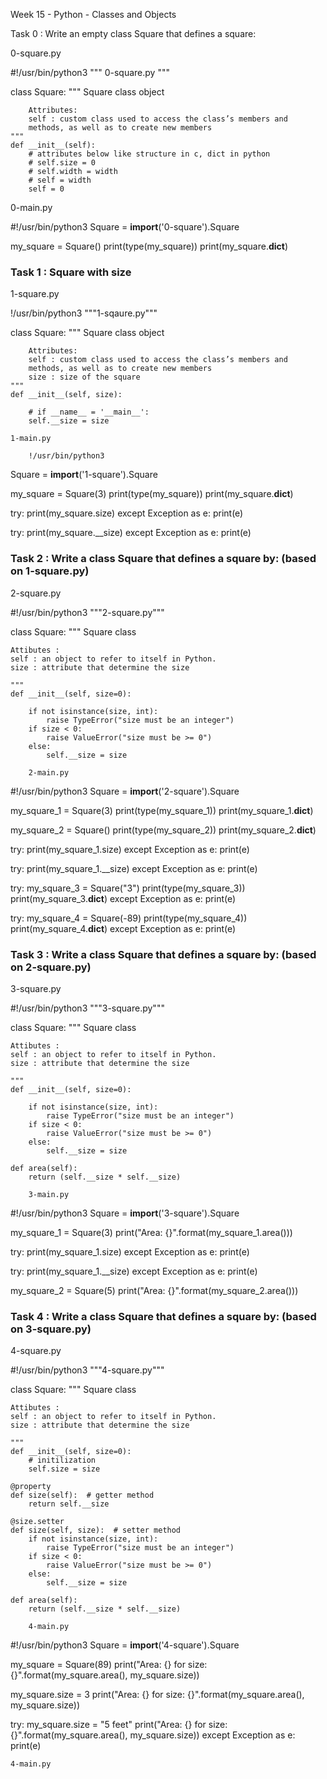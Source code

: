 Week 15 - Python - Classes and Objects

Task 0 : Write an empty class Square that defines a square:

0-square.py 

#!/usr/bin/python3
""" 0-square.py """

class Square:
    """ Square class object

        Attributes:
        self : custom class used to access the class’s members and
        methods, as well as to create new members
    """
    def __init__(self):
        # attributes below like structure in c, dict in python
        # self.size = 0
        # self.width = width
        # self = width
        self = 0

0-main.py

#!/usr/bin/python3
Square = __import__('0-square').Square

my_square = Square()
print(type(my_square))
print(my_square.__dict__)

### Task 1 : Square with size 

1-square.py

!/usr/bin/python3
"""1-sqaure.py"""

class Square:
    """ Square class object

        Attributes:
        self : custom class used to access the class’s members and
        methods, as well as to create new members
        size : size of the square
    """
    def __init__(self, size):

        # if __name__ = '__main__':
        self.__size = size

    1-main.py

        !/usr/bin/python3
Square = __import__('1-square').Square

my_square = Square(3)
print(type(my_square))
print(my_square.__dict__)

try:
    print(my_square.size)
except Exception as e:
    print(e)

try:
    print(my_square.__size)
except Exception as e:
    print(e)

### Task 2 : Write a class Square that defines a square by: (based on 1-square.py)

2-square.py

#!/usr/bin/python3
"""2-square.py"""

class Square:
    """
    Square class

    Attibutes :
    self : an object to refer to itself in Python.
    size : attribute that determine the size

    """
    def __init__(self, size=0):

        if not isinstance(size, int):
            raise TypeError("size must be an integer")
        if size < 0:
            raise ValueError("size must be >= 0")
        else:
            self.__size = size

        2-main.py

#!/usr/bin/python3
Square = __import__('2-square').Square

my_square_1 = Square(3)
print(type(my_square_1))
print(my_square_1.__dict__)

my_square_2 = Square()
print(type(my_square_2))
print(my_square_2.__dict__)

try:
    print(my_square_1.size)
except Exception as e:
    print(e)

try:
    print(my_square_1.__size)
except Exception as e:
    print(e)

try:
    my_square_3 = Square("3")
    print(type(my_square_3))
    print(my_square_3.__dict__)
except Exception as e:
    print(e)

try:
    my_square_4 = Square(-89)
    print(type(my_square_4))
    print(my_square_4.__dict__)
except Exception as e:
    print(e)
    
### Task 3 : Write a class Square that defines a square by: (based on 2-square.py)

3-square.py

#!/usr/bin/python3
"""3-square.py"""

class Square:
    """
    Square class

    Attibutes :
    self : an object to refer to itself in Python.
    size : attribute that determine the size

    """
    def __init__(self, size=0):

        if not isinstance(size, int):
            raise TypeError("size must be an integer")
        if size < 0:
            raise ValueError("size must be >= 0")
        else:
            self.__size = size

    def area(self):
        return (self.__size * self.__size)

        3-main.py
#!/usr/bin/python3
Square = __import__('3-square').Square

my_square_1 = Square(3)
print("Area: {}".format(my_square_1.area()))

try:
    print(my_square_1.size)
except Exception as e:
    print(e)

try:
    print(my_square_1.__size)
except Exception as e:
    print(e)

my_square_2 = Square(5)
print("Area: {}".format(my_square_2.area()))

### Task 4 : Write a class Square that defines a square by: (based on 3-square.py)

4-square.py

#!/usr/bin/python3
"""4-square.py"""

class Square:
    """
    Square class

    Attibutes :
    self : an object to refer to itself in Python.
    size : attribute that determine the size

    """
    def __init__(self, size=0):
        # initilization
        self.size = size

    @property
    def size(self):  # getter method
        return self.__size

    @size.setter
    def size(self, size):  # setter method
        if not isinstance(size, int):
            raise TypeError("size must be an integer")
        if size < 0:
            raise ValueError("size must be >= 0")
        else:
            self.__size = size

    def area(self):
        return (self.__size * self.__size)

        4-main.py
#!/usr/bin/python3
Square = __import__('4-square').Square

my_square = Square(89)
print("Area: {} for size: {}".format(my_square.area(), my_square.size))

my_square.size = 3
print("Area: {} for size: {}".format(my_square.area(), my_square.size))

try:
    my_square.size = "5 feet"
    print("Area: {} for size: {}".format(my_square.area(), my_square.size))
except Exception as e:
    print(e)

    4-main.py
    
